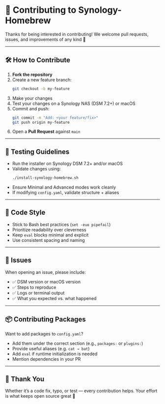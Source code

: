 # 🤝 Contributing to Synology-Homebrew

Thanks for being interested in contributing! We welcome pull requests, issues, and improvements of any kind 🙌

---

## 🛠️ How to Contribute

1. **Fork the repository**
2. Create a new feature branch:
   ```bash
   git checkout -b my-feature
   ```
3. Make your changes
4. Test your changes on a Synology NAS (DSM 7.2+) or macOS
5. Commit and push:
   ```bash
   git commit -m "Add: <your feature/fix>"
   git push origin my-feature
   ```
6. Open a **Pull Request** against `main`

---

## 🧪 Testing Guidelines

- Run the installer on Synology DSM 7.2+ and/or macOS
- Validate changes using:
  ```bash
  ./install-synology-homebrew.sh
  ```
- Ensure Minimal and Advanced modes work cleanly
- If modifying `config.yaml`, validate structure + aliases

---

## 🧰 Code Style

- Stick to Bash best practices (`set -euo pipefail`)
- Prioritize readability over cleverness
- Keep `eval` blocks minimal and explicit
- Use consistent spacing and naming

---

## 🐛 Issues

When opening an issue, please include:

- ✅ DSM version or macOS version
- ✅ Steps to reproduce
- ✅ Logs or terminal output
- ✅ What you expected vs. what happened

---

## 📦 Contributing Packages

Want to add packages to `config.yaml`?

- Add them under the correct section (e.g., `packages:` or `plugins:`)
- Provide useful aliases (e.g. `cat → bat`)
- Add `eval` if runtime initialization is needed
- Mention dependencies in your PR

---

## 🙏 Thank You

Whether it’s a code fix, typo, or test — every contribution helps.
Your effort is what keeps open source great 💙

